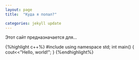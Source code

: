 ```yaml
---
layout: page
title:  "Куда я попал?"

categories: jekyll update
---
```

Этот сайт предназначается для...

{%highlight   c++%}
#include <iostream>
using namespace std;
int main()
  {
  cout<<"Hello, world!";
  }
{%endhighlight%}
